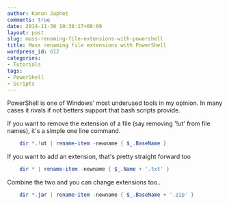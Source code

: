 ```yaml
---
author: Karun Japhet
comments: true
date: 2014-11-30 10:38:17+00:00
layout: post
slug: mass-renaming-file-extensions-with-powershell
title: Mass renaming file extensions with PowerShell
wordpress_id: 612
categories:
- Tutorials
tags:
- PowerShell
- Scripts
---
```


PowerShell is one of Windows' most underused tools in my opinion. In many cases it rivals if not betters support that bash scripts provide.

If you want to remove the extension of a file (say removing '!ut' from file names), it's a simple one line command.<!-- more -->

```powershell
    dir *.!ut | rename-item -newname { $_.BaseName }
```

If you want to add an extension, that's pretty straight forward too

```powershell
    dir * | rename-item -newname { $_.Name + '.txt' }
```

Combine the two and you can change extensions too..

```powershell
    dir *.jar | rename-item -newname { $_.BaseName + '.zip' }
```
